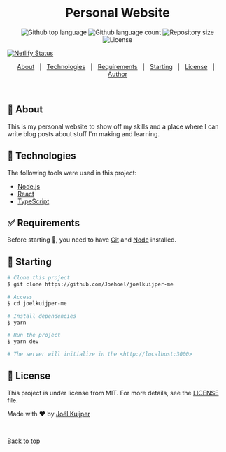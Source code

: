 <h1 align="center">Personal Website</h1>

<p align="center">
  <img alt="Github top language" src="https://img.shields.io/github/languages/top/Joehoel/joelkuijper.me?color=56BEB8">

  <img alt="Github language count" src="https://img.shields.io/github/languages/count/Joehoel/joelkuijper.me?color=56BEB8">

  <img alt="Repository size" src="https://img.shields.io/github/repo-size/Joehoel/joelkuijper.me?color=56BEB8">

  <img alt="License" src="https://img.shields.io/github/license/Joehoel/joelkuijper.me?color=56BEB8">

[![Netlify Status](https://api.netlify.com/api/v1/badges/d2964ff6-aaf1-4668-835c-23382eac047c/deploy-status)](https://app.netlify.com/sites/joelkuijper/deploys)

  <!-- <img alt="Github issues" src="https://img.shields.io/github/issues/Joehoel/joelkuijper-me?color=56BEB8" /> -->

  <!-- <img alt="Github forks" src="https://img.shields.io/github/forks/Joehoel/joelkuijper-me?color=56BEB8" /> -->

  <!-- <img alt="Github stars" src="https://img.shields.io/github/stars/Joehoel/joelkuijper-me?color=56BEB8" /> -->
</p>

<!-- Status -->

<!-- <h4 align="center">
	🚧  Joelkuijper Me 🚀 Under construction...  🚧
</h4>

<hr> -->

<p align="center">
  <a href="#dart-about">About</a> &#xa0; | &#xa0;
  <a href="#rocket-technologies">Technologies</a> &#xa0; | &#xa0;
  <a href="#white_check_mark-requirements">Requirements</a> &#xa0; | &#xa0;
  <a href="#checkered_flag-starting">Starting</a> &#xa0; | &#xa0;
  <a href="#memo-license">License</a> &#xa0; | &#xa0;
  <a href="https://github.com/Joehoel" target="_blank">Author</a>
</p>

<br>

## :dart: About

This is my personal website to show off my skills and a place where I can write blog posts about stuff I'm making and learning.

## :rocket: Technologies

The following tools were used in this project:

-   [Node.js](https://nodejs.org/en/)
-   [React](https://pt-br.reactjs.org/)
-   [TypeScript](https://www.typescriptlang.org/)

## :white_check_mark: Requirements

Before starting :checkered_flag:, you need to have [Git](https://git-scm.com) and [Node](https://nodejs.org/en/) installed.

## :checkered_flag: Starting

```bash
# Clone this project
$ git clone https://github.com/Joehoel/joelkuijper-me

# Access
$ cd joelkuijper-me

# Install dependencies
$ yarn

# Run the project
$ yarn dev

# The server will initialize in the <http://localhost:3000>
```

## :memo: License

This project is under license from MIT. For more details, see the [LICENSE](LICENSE.md) file.

Made with :heart: by <a href="https://github.com/Joehoel" target="_blank">Joël Kuijper</a>

&#xa0;

<a href="#top">Back to top</a>
